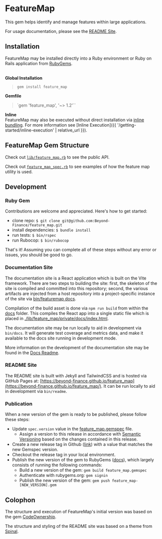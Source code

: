 # FeatureMap

This gem helps identify and manage features within large applications.

For usage documentation, please see the [README Site](https://beyond-finance.github.io/feature_map).

## Installation

FeatureMap may be installed directly into a Ruby environment or Ruby on Rails application from [RubyGems](https://rubygems.org/gems/feature_map).

\
**Global Installation**
> `gem install feature_map`

**Gemfile**
> `gem 'feature_map', '~> 1.2'``

**Inline**\
FeatureMap may also be executed without direct installation via [inline bundling](https://bundler.io/guides/bundler_in_a_single_file_ruby_script.html).  For more information see [Inline Execution]({{ '/getting-started/inline-execution' | relative_url }}).

## FeatureMap Gem Structure

Check out [`lib/feature_map.rb`](https://github.com/Beyond-Finance/feature_map/blob/main/lib/feature_map.rb) to see the public API.

Check out [`feature_map_spec.rb`](https://github.com/Beyond-Finance/feature_map/blob/main/spec/lib/feature_map_spec.rb) to see examples of how the feature map utility is used.

## Development

### Ruby Gem
Contributions are welcome and appreciated. Here's how to get started:

- clone repo: `$ git clone git@github.com:Beyond-Finance/feature_map.git`
- install dependencies: `$ bundle install`
- run tests: `$ bin/rspec`
- run Rubocop: `$ bin/rubocop`

That's it! Assuming you can complete all of these steps without any error or issues, you should be good to go.

### Documentation Site

The documentation site is a React application which is built on the Vite framework.  There are two steps to building the site:  first, the skeleton of the site is compiled and committed into this repository; second, the various artifacts are injected from a host repository into a project-specific instance of the site via [bin/featuremap docs](https://beyond-finance.github.io/feature_map/public-interface/docs).

Compilation of the build asset is done via `npm run build` from within the [docs](./docs) folder.  This compiles the React app into a single static file which is placed in [./lib/feature_map/private/docs/index.html](./lib/feature_map/private/docs/index.html]).

The documentation site may be run locally to aid in development via `bin/docs`.  It will generate test coverage and metrics data, and make it available to the docs site running in development mode.

More information on the development of the documentation site may be found in the [Docs Readme](./docs/README.md).

### README Site

The README site is built with Jekyll and TailwindCSS and is hosted via GitHub Pages at: [https://beyond-finance.github.io/feature_map](https://beyond-finance.github.io/feature_map/).  It can be run locally to aid in development via `bin/readme`.

### Publication

When a new version of the gem is ready to be published, please follow these steps:

* Update `spec.version` value in the [feature_map.gemspec](feature_map.gemspec) file.
    * Assign a version to this release in accordance with [Semantic Versioning](https://semver.org/) based on the changes contained in this release.
* Create a new release tag in Github ([link](https://github.com/Beyond-Finance/feature_map/releases)) with a value that matches the new Gemspec version.
* Checkout the release tag in your local environment.
* Publish the new version of the gem to RubyGems ([docs](https://guides.rubygems.org/publishing/#publishing-to-rubygemsorg)), which largely consists of running the following commands:
   * Build a new version of the gem: `gem build feature_map.gemspec`
   * Authenticate with rubygems.org: `gem signin`
   * Publish the new version of the gem: `gem push feature_map-[NEW_VERSION].gem`

## Colophon

The structure and execution of FeatureMap's initial version was based on the gem [CodeOwnership](https://github.com/rubyatscale/code_ownership).

The structure and styling of the README site was based on a theme from [Spinal](https://spinalcms.com/resources/documentation-theme-built-with-tailwind-css/).
